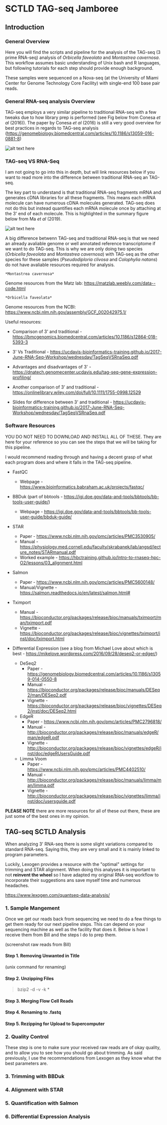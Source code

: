# SCTLD TAG-seq Jamboree  

## Introduction  
### General Overview

Here you will find the scripts and pipeline for the analysis of the TAG-seq (3 prime RNA-seq) analysis of *Orbicella faveolata* and *Montastrea cavernosa*. This workflow assumes basic understanding of Unix bash and R languages, but following tutorials for each step should provide enough background.  

These samples were sequenced on a Nova-seq (at the University of Miami Center for Genome Technology Core Facility) with single-end 100 base pair reads.  

### General RNA-seq analysis Overview  

TAG-seq employs a very similar pipeline to traditional RNA-seq with a few tweaks due to how library prep is performed (see Fig below from Conesa *et al* (2016)). The paper by Conesa *et al* (2016) is still a very good overview for best practices in regards to TAG-seq analysis (https://genomebiology.biomedcentral.com/articles/10.1186/s13059-016-0881-8)

![alt text here](./example_figures/RNAseqoverview.png)  

### TAG-seq VS RNA-Seq  

I am not going to go into this in depth, but will link resources below if you want to read more into the difference between traditional RNA-seq an TAG-seq.  

The key part to understand is that traditional RNA-seq fragments mRNA and generates cDNA libraries for all these fragments. This means each mRNA molecule can have numerous cDNA molecules generated. TAG-seq does not do this but instead quantifies each mRNA molecule once by attaching at the 3' end of each molecule. This is highlighted in the summary figure below from Ma *et al* (2019).  

![alt text here](./example_figures/tagseq_vs_rnaseq.png)  

A big difference betwenn TAG-seq and traditional RNA-seq is that we need an already avaliable genome or well annotated reference transcriptome if we want to do TAG-seq. This is why we are only doing two species (*Orbicella faveolata* and *Montastrea cavernosa*) with TAG-seq as the other species for these samples (*Pseudodiploria clivosa* and *Colophylia natans*) do not have avaliable resources required for analysis.  

    *Montastrea cavernosa*
  Genome resources from the Matz lab: https://matzlab.weebly.com/data--code.html
    
    *Orbicella faveolata*
  Genome resources from the NCBI: https://www.ncbi.nlm.nih.gov/assembly/GCF_002042975.1/  

Useful resources:  

* Comparison of 3' and traditional - https://bmcgenomics.biomedcentral.com/articles/10.1186/s12864-018-5393-3  

* 3' Vs Traditional - https://ucdavis-bioinformatics-training.github.io/2017-June-RNA-Seq-Workshop/wednesday/TagSeqVSRnaSeq.pdf  

* Advantages and disadvantages of 3' - https://dnatech.genomecenter.ucdavis.edu/tag-seq-gene-expression-profiling/  

* Another comparison of 3' and traditional - https://onlinelibrary.wiley.com/doi/full/10.1111/1755-0998.12529  

* Slides for difference between 3' and traditional - https://ucdavis-bioinformatics-training.github.io/2017-June-RNA-Seq-Workshop/wednesday/TagSeqVSRnaSeq.pdf  


### Software Resources  

YOU DO NOT NEED TO DOWNLOAD AND INSTALL ALL OF THESE. They are here for your reference so you can see the steps that we will be taking for this pipeline.  

I would recommend reading through and having a decent grasp of what each program does and where it falls in the TAG-seq pipeline.  

* FastQC  
  + Webpage - https://www.bioinformatics.babraham.ac.uk/projects/fastqc/ 

* BBDuk (part of bbtools - https://jgi.doe.gov/data-and-tools/bbtools/bb-tools-user-guide/)
  + Webpage - https://jgi.doe.gov/data-and-tools/bbtools/bb-tools-user-guide/bbduk-guide/
  
* STAR
  + Paper - https://www.ncbi.nlm.nih.gov/pmc/articles/PMC3530905/
  + Manual - https://physiology.med.cornell.edu/faculty/skrabanek/lab/angsd/lecture_notes/STARmanual.pdf
  + Worked example - https://hbctraining.github.io/Intro-to-rnaseq-hpc-O2/lessons/03_alignment.html

* Salmon
  + Paper - https://www.ncbi.nlm.nih.gov/pmc/articles/PMC5600148/
  + Manual/Vignette - https://salmon.readthedocs.io/en/latest/salmon.html# 

* Tximport
  + Manual - https://bioconductor.org/packages/release/bioc/manuals/tximport/man/tximport.pdf
  + Vignette - https://bioconductor.org/packages/release/bioc/vignettes/tximport/inst/doc/tximport.html

* Differential Expression  (see a blog from Michael Love about which is best - https://mikelove.wordpress.com/2016/09/28/deseq2-or-edger/)
  + DeSeq2
    + Paper - https://genomebiology.biomedcentral.com/articles/10.1186/s13059-014-0550-8
    + Manual - https://bioconductor.org/packages/release/bioc/manuals/DESeq2/man/DESeq2.pdf
    + Vignette - https://bioconductor.org/packages/release/bioc/vignettes/DESeq2/inst/doc/DESeq2.html
  + EdgeR
    + Paper - https://www.ncbi.nlm.nih.gov/pmc/articles/PMC2796818/
    + Manual - http://bioconductor.org/packages/release/bioc/manuals/edgeR/man/edgeR.pdf
    + Vignette - http://bioconductor.org/packages/release/bioc/vignettes/edgeR/inst/doc/edgeRUsersGuide.pdf
  + Limma Voom
    + Paper - https://www.ncbi.nlm.nih.gov/pmc/articles/PMC4402510/
    + Manual - http://bioconductor.org/packages/release/bioc/manuals/limma/man/limma.pdf
    + Vignette - http://bioconductor.org/packages/release/bioc/vignettes/limma/inst/doc/usersguide.pdf  
    

**PLEASE NOTE** there are more resources for all of these out there, these are just some of the best ones in my opinion. 


## TAG-seq SCTLD Analysis  

When analyzing 3' RNA-seq there is some slight variations compared to standard RNA-seq. Saying this, they are very small and it is mainly linked to program parameters.  

Luckily, Lexogen provides a resource with the "optimal" settings for trimming and STAR alignment. When doing this analyses it is important to not **reinvent the wheel** so I have adapted my original RNA-seq workflow to incorporate their suggestions ans save myself time and numerous headaches. 

https://www.lexogen.com/quantseq-data-analysis/  


### 1. Sample Mangement  

Once we get our reads back from sequencing we need to do a few things to get them ready for our next pipeline steps. This can depend on your sequencing machine as well as the facility that does it. Below is how I receive them from Bill and the steps I do to prep them. 

(screenshot raw reads from Bill)  

#### Step 1. Removing Unwanted in Title

(unix command for renaming)

#### Step 2. Unzipping Files  

> bzip2 -d -v -k *


#### Step 3. Merging Flow Cell Reads  

#### Step 4. Renaming to .fastq  

#### Step 5. Rezipping for Upload to Supercomputer


### 2. Quality Control  

These step is one to make sure your received raw reads are of okay quality, and to allow you to see how you should go about trimming. As said previously, I use the recommendations from Lexogen as they know what the best parameters are. 


### 3. Trimming with BBDuk  


### 4. Alignment with STAR  


### 5. Quantification with Salmon  


### 6. Differential Expression Analysis




  

  